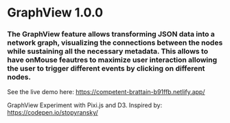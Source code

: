 # GraphView 1.0.0
### The GraphView feature allows transforming JSON data into a network graph, visualizing the connections between the nodes while sustaining all the necessary metadata. This allows to have onMouse feautres to maximize user interaction allowing the user to trigger different events by clicking on different nodes.


See the live demo here: https://competent-brattain-b91ffb.netlify.app/





GraphView Experiment with Pixi.js and D3. Inspired by: https://codepen.io/stopyransky/

